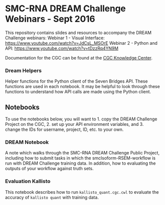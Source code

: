 # SMC-RNA DREAM Challenge Webinars - Sept 2016

This repository contains slides and resources to accompany the DREAM Challenge webinars:
Webinar 1 - Visual Interface: https://www.youtube.com/watch?v=JdCsL_MSOrE
Webinar 2 - Python and API: https://www.youtube.com/watch?v=tDzzRq4YN9M

Documentation for the CGC can be found at the [CGC Knowledge Center](http://docs.cancergenomicscloud.org/).

### Dream Helpers
Helper functions for the Python client of the Seven Bridges API. These functions are used in each notebook. It may be helpful to look through these functions to understand how API calls are made using the Python client.

## Notebooks

To use the notebooks below, you will want to 1. copy the DREAM Challenge Project on the CGC, 2. set up your API environment variables, and 3. change the IDs for username, project, ID, etc. to your own.

### DREAM Notebook
A note which walks through the SMC-RNA DREAM Challenge Public Project, including how to submit tasks in which the smcIsoform-RSEM-workflow is run with DREAM Challenge training data. In addition, how to evaluating the outputs of your workflow against truth sets.

### Evaluation Kallisto
This notebook describes how to run `kallisto_quant.cgc.cwl` to evaluate the accuracy of `kallisto quant` with training data.
